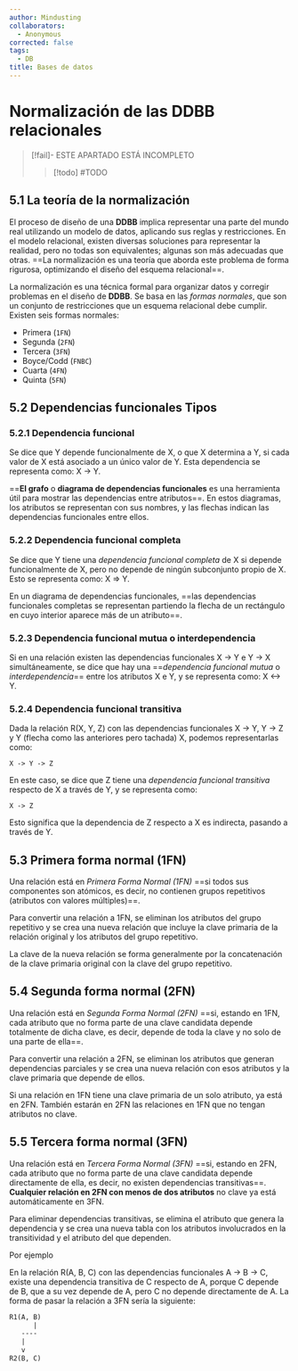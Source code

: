 ```yaml
---
author: Mindusting
collaborators:
  - Anonymous
corrected: false
tags:
  - DB
title: Bases de datos
---
```


# Normalización de las DDBB relacionales

> [!fail]- ESTE APARTADO ESTÁ INCOMPLETO
> > [!todo] #TODO

## 5.1 La teoría de la normalización

El proceso de diseño de una **DDBB** implica representar una parte del mundo real utilizando un modelo de datos, aplicando sus reglas y restricciones. En el modelo relacional, existen diversas soluciones para representar la realidad, pero no todas son equivalentes; algunas son más adecuadas que otras. ==La normalización es una teoría que aborda este problema de forma rigurosa, optimizando el diseño del esquema relacional==.

La normalización es una técnica formal para organizar datos y corregir problemas en el diseño de **DDBB**. Se basa en las *formas normales*, que son un conjunto de restricciones que un esquema relacional debe cumplir. Existen seis formas normales: 

- Primera (`1FN`)
- Segunda (`2FN`)
- Tercera (`3FN`)
- Boyce/Codd (`FNBC`)
- Cuarta (`4FN`)
- Quinta (`5FN`)

## 5.2 Dependencias funcionales Tipos

### 5.2.1 Dependencia funcional

Se dice que Y depende funcionalmente de X, o que X determina a Y, si cada valor de X está asociado a un único valor de Y. Esta dependencia se representa como:  X -> Y.

==**El grafo** o **diagrama de dependencias funcionales** es una herramienta útil para mostrar las dependencias entre atributos==. En estos diagramas, los atributos se representan con sus nombres, y las flechas indican las dependencias funcionales entre ellos.

### 5.2.2 Dependencia funcional completa

Se dice que Y tiene una *dependencia funcional completa* de X si depende funcionalmente de X, pero no depende de ningún subconjunto propio de X. Esto se representa como: X => Y.

En un diagrama de dependencias funcionales, ==las dependencias funcionales completas se representan partiendo la flecha de un rectángulo en cuyo interior aparece más de un atributo==.

### 5.2.3 Dependencia funcional mutua o interdependencia

Si en una relación existen las dependencias funcionales X -> Y e Y -> X simultáneamente, se dice que hay una ==*dependencia funcional mutua* o *interdependencia*== entre los atributos X e Y, y se representa como: X <-> Y.

### 5.2.4 Dependencia funcional transitiva

Dada la relación R(X, Y, Z) con las dependencias funcionales X -> Y, Y -> Z y 
Y (flecha como las anteriores pero tachada) X, podemos representarlas como: 

```
X -> Y -> Z
```

En este caso, se dice que Z tiene una *dependencia funcional transitiva* respecto de X a través de Y, y se representa como: 

```
X -> Z
``` 

Esto significa que la dependencia de Z respecto a X es indirecta, pasando a través de Y.
## 5.3 Primera forma normal (1FN)

Una relación está en *Primera Forma Normal (1FN)* ==si todos sus componentes son atómicos, es decir, no contienen grupos repetitivos (atributos con valores múltiples)==. 

Para convertir una relación a 1FN, se eliminan los atributos del grupo repetitivo y se crea una nueva relación que incluye la clave primaria de la relación original y los atributos del grupo repetitivo. 

La clave de la nueva relación se forma generalmente por la concatenación de la clave primaria original con la clave del grupo repetitivo.

## 5.4 Segunda forma normal (2FN)

Una relación está en *Segunda Forma Normal (2FN)* ==si, estando en 1FN, cada atributo que no forma parte de una clave candidata depende totalmente de dicha clave, es decir, depende de toda la clave y no solo de una parte de ella==. 

Para convertir una relación a 2FN, se eliminan los atributos que generan dependencias parciales y se crea una nueva relación con esos atributos y la clave primaria que depende de ellos. 

Si una relación en 1FN tiene una clave primaria de un solo atributo, ya está en 2FN. También estarán en 2FN las relaciones en 1FN que no tengan atributos no clave.

## 5.5 Tercera forma normal (3FN)

Una relación está en *Tercera Forma Normal (3FN)* ==si, estando en 2FN, cada atributo que no forma parte de una clave candidata depende directamente de ella, es decir, no existen dependencias transitivas==. **Cualquier relación en 2FN con menos de dos atributos** no clave ya está automáticamente en 3FN. 

Para eliminar dependencias transitivas, se elimina el atributo que genera la dependencia y se crea una nueva tabla con los atributos involucrados en la transitividad y el atributo del que dependen. 

Por ejemplo 

En la relación R(A, B, C) con las dependencias funcionales A -> B -> C, existe una dependencia transitiva de C respecto de A, porque C depende de B, que a su vez depende de A, pero C no depende directamente de A. La forma de pasar la relación a 3FN sería la siguiente: 

```txt
R1(A, B)
      |
   ----
   |
   v
R2(B, C)
```